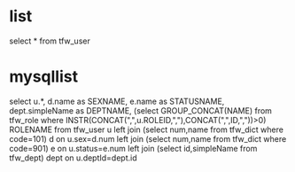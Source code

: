 list
===
select * from tfw_user 

mysqllist
===
select u.*,
	d.name as SEXNAME,
	e.name as STATUSNAME,
	dept.simpleName as DEPTNAME,
	(select GROUP_CONCAT(NAME) from tfw_role where  INSTR(CONCAT(",",u.ROLEID,","),CONCAT(",",ID,","))>0) ROLENAME
from tfw_user u 
	left join (select num,name from tfw_dict where code=101) d on u.sex=d.num 
	left join (select num,name from tfw_dict where code=901) e on u.status=e.num 
	left join (select id,simpleName from tfw_dept) dept on u.deptId=dept.id